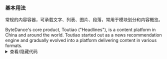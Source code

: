 ### 基本用法

常规的内容容器，可承载文字、列表、图片、段落，常用于模块划分和内容概览。

<div class="cell-demo vp-raw">
  <div :style="{ display: 'flex' }">
    <yc-card
      :style="{ width: '360px' }"
      title="Arco Card">
      <template #extra>
        <yc-link>More</yc-link>
      </template>
      ByteDance's core product, Toutiao ("Headlines"), is a content platform in
      China and around the world. Toutiao started out as a news recommendation
      engine and gradually evolved into a platform delivering content in various
      formats.
    </yc-card>
  </div>
</div>

<details>
<summary>查看/隐藏代码</summary>

```vue
<template>
  <div :style="{ display: 'flex' }">
    <yc-card
      :style="{ width: '360px' }"
      title="Arco Card">
      <template #extra>
        <yc-link>More</yc-link>
      </template>
      ByteDance's core product, Toutiao ("Headlines"), is a content platform in
      China and around the world. Toutiao started out as a news recommendation
      engine and gradually evolved into a platform delivering content in various
      formats.
    </yc-card>
  </div>
</template>
```

</details>
